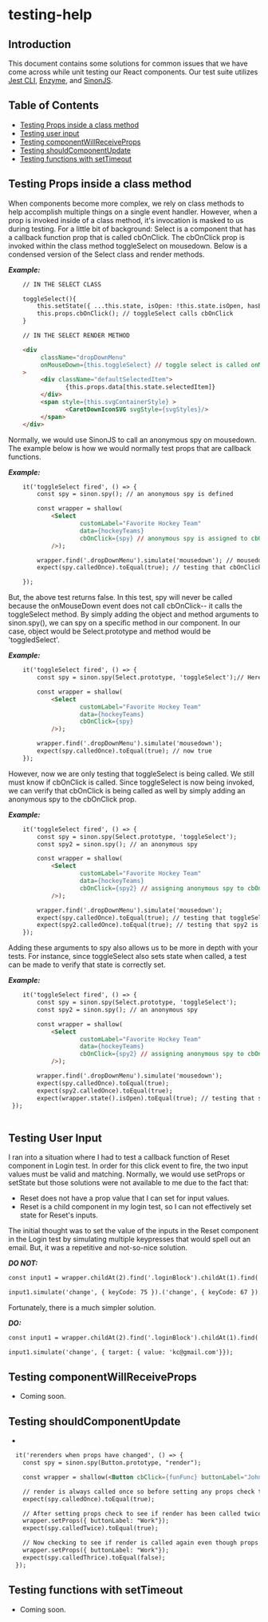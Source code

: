 # testing-help

## Introduction

This document contains some solutions for common issues that we have come across while unit testing our React components. Our test suite utilizes [Jest CLI](https://facebook.github.io/jest/), [Enzyme](http://airbnb.io/enzyme/index.html), and [SinonJS](http://sinonjs.org/).

## Table of Contents
- [Testing Props inside a class method](#testing-props-inside-a-class-method)
- [Testing user input](#testing-user-input)
- [Testing componentWillReceiveProps](#testing-componentwillreceiveprops)
- [Testing shouldComponentUpdate](#testing-shouldcomponentupdate)
- [Testing functions with setTimeout](#testing-functions-with-settimeout)

## Testing Props inside a class method

When components become more complex, we rely on class methods to help accomplish multiple things on a single event handler. However, when a prop is invoked inside of a class method, it's invocation is masked to us during testing. For a little bit of background: Select is a component that has a callback function prop that is called cbOnClick. The cbOnClick prop is invoked within the class method toggleSelect on mousedown. Below is a condensed version of the Select class and render methods.


***Example:*** 

```html
	// IN THE SELECT CLASS

	toggleSelect(){
		this.setState({ ...this.state, isOpen: !this.state.isOpen, hasError: false });
		this.props.cbOnClick(); // toggleSelect calls cbOnClick
	}

	// IN THE SELECT RENDER METHOD

	<div
		 className="dropDownMenu"
		 onMouseDown={this.toggleSelect} // toggle select is called onMouseDown. NOT this.props.cbOnClick
	>
		 <div className="defaultSelectedItem">
				{this.props.data[this.state.selectedItem]}
		 </div>
		 <span style={this.svgContainerStyle} >
				<CaretDownIconSVG svgStyle={svgStyles}/>
		 </span>
	</div>
```

Normally, we would use SinonJS to call an anonymous spy on mousedown. The example below is how we would normally test props that are callback functions.


***Example:***

```html
	it('toggleSelect fired', () => {
		const spy = sinon.spy(); // an anonymous spy is defined

		const wrapper = shallow(
			<Select
					customLabel="Favorite Hockey Team"
					data={hockeyTeams}
					cbOnClick={spy} // anonymous spy is assigned to cbOnClick
			/>);

		wrapper.find('.dropDownMenu').simulate('mousedown'); // mousedown event is simulated.
		expect(spy.calledOnce).toEqual(true); // testing that cbOnClick was called (false)

	});
```

But, the above test returns false. In this test, spy will never be called because the onMouseDown event does not call cbOnClick-- it calls the toggleSelect method. By simply adding the object and method arguments to sinon.spy(), we can spy on a specific method in our component. In our case, object would be Select.prototype and method would be 'toggledSelect'.

***Example:***

```html
	it('toggleSelect fired', () => {
		const spy = sinon.spy(Select.prototype, 'toggleSelect');// Here we are adding the object and method arguments.

		const wrapper = shallow(
			<Select
					customLabel="Favorite Hockey Team"
					data={hockeyTeams}
					cbOnClick={spy}
			/>);

		wrapper.find('.dropDownMenu').simulate('mousedown');
		expect(spy.calledOnce).toEqual(true); // now true
	});
```

However, now we are only testing that toggleSelect is being called. We still must know if cbOnClick is called. Since toggleSelect is now being invoked, we can verify that cbOnClick is being called as well by simply adding an anonymous spy to the cbOnClick prop. 

***Example:***

```html
	it('toggleSelect fired', () => {
		const spy = sinon.spy(Select.prototype, 'toggleSelect');
		const spy2 = sinon.spy(); // an anonymous spy

		const wrapper = shallow(
			<Select
					customLabel="Favorite Hockey Team"
					data={hockeyTeams}
					cbOnClick={spy2} // assigning anonymous spy to cbOnClick
			/>);

		wrapper.find('.dropDownMenu').simulate('mousedown');
		expect(spy.calledOnce).toEqual(true); // testing that toggleSelect is called.
		expect(spy2.calledOnce).toEqual(true); // testing that spy2 is called.
	});
```

Adding these arguments to spy also allows us to be more in depth with your tests. For instance, since toggleSelect also sets state when called, a test can be made to verify that state is correctly set. 

***Example:***

```html
	it('toggleSelect fired', () => {
		const spy = sinon.spy(Select.prototype, 'toggleSelect');
		const spy2 = sinon.spy(); // an anonymous spy

		const wrapper = shallow(
			<Select
					customLabel="Favorite Hockey Team"
					data={hockeyTeams}
					cbOnClick={spy2} // assigning anonymous spy to cbOnClick
			/>);

		wrapper.find('.dropDownMenu').simulate('mousedown');
		expect(spy.calledOnce).toEqual(true);
		expect(spy2.calledOnce).toEqual(true);
		expect(wrapper.state().isOpen).toEqual(true); // testing that state is setting correctly
 });
 
 ```


## Testing User Input

I ran into a situation where I had to test a callback function of Reset component in Login test. In order for this click event to fire, the two input values must be valid and matching. Normally, we would use setProps or setState but those solutions were not available to me due to the fact that:

- Reset does not have a prop value that I can set for input values.
- Reset is a child component in my login test, so I can not effectively set state for Reset's inputs.

The initial thought was to set the value of the inputs in the Reset component in the Login test by simulating multiple keypresses that would spell out an email. But, it was a repetitive and not-so-nice solution.

***DO NOT:***

```html
const input1 = wrapper.childAt(2).find('.loginBlock').childAt(1).find('input'); // finding my input

input1.simulate('change', { keyCode: 75 }).('change', { keyCode: 67 }).('change', { keyCode: 50 }).('change', { keyCode: 71 }).('change', { keyCode: 77 }).('change', { keyCode: 65 }).('change', { keyCode: 73 }).('change', { keyCode: 76 }).('change', { keyCode: 190 }).('change', { keyCode: 67 }).('change', { keyCode: 79 }).('change', { keyCode: 77 }); // simulating keypresses that should spell out an email

```

Fortunately, there is a much simpler solution. 

***DO:*** 

```html
const input1 = wrapper.childAt(2).find('.loginBlock').childAt(1).find('input');

input1.simulate('change', { target: { value: 'kc@gmail.com'}});

```

## Testing componentWillReceiveProps
- Coming soon.

## Testing shouldComponentUpdate
- 

```html
  it('rerenders when props have changed', () => {
    const spy = sinon.spy(Button.prototype, "render");

    const wrapper = shallow(<Button cbClick={funFunc} buttonLabel="John Adams spends the summer with his family" svgType="SettingsIconSVG" svgPos="bottom" />);

    // render is always called once so before setting any props check that it was called once.
    expect(spy.calledOnce).toEqual(true);

    // After setting props check to see if render has been called twice (initial render and render after props have changed)
    wrapper.setProps({ buttonLabel: "Work"});
    expect(spy.calledTwice).toEqual(true);

    // Now checking to see if render is called again even though props are the same. Should be false.
    wrapper.setProps({ buttonLabel: "Work"});
    expect(spy.calledThrice).toEqual(false);
  });

```

## Testing functions with setTimeout
- Coming soon.
